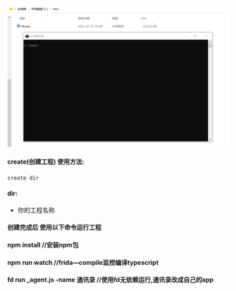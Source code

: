 ![](gif/create.webp)

#### create(创建工程) 使用方法:
````
create dir
````

#### dir:
- 你的工程名称


#### 创建完成后 使用以下命令运行工程
#### npm install //安装npm包
#### npm run watch //frida—compile监控编译typescript
#### fd run _agent.js -name 通讯录 //使用fd无依赖运行,通讯录改成自己的app